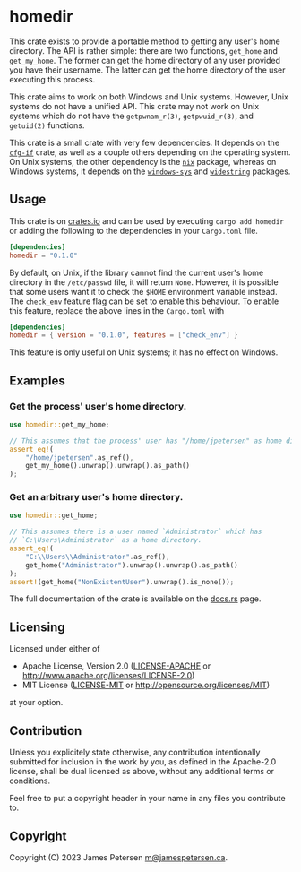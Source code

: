 # homedir

This crate exists to provide a portable method to getting any user's home
directory. The API is rather simple: there are two functions,
`get_home` and `get_my_home`. The former can get the home directory
of any user provided you have their username. The latter can get the home
directory of the user executing this process.

This crate aims to work on both Windows and Unix systems. However,
Unix systems do not have a unified API. This crate may not work
on Unix systems which do not have the `getpwnam_r(3)`, `getpwuid_r(3)`,
and `getuid(2)` functions.

This crate is a small crate with very few dependencies. It depends on the [`cfg-if`](https://crates.io/crates/cfg-if) crate,
as well as a couple others depending on the operating system. On Unix systems,
the other dependency is the [`nix`](https://crates.io/crates/nix) package, whereas on Windows systems,
it depends on the [`windows-sys`](https://crates.io/crates/windows-sys) and [`widestring`](https://crates.io/crates/widestring)
packages.

## Usage
This crate is on [crates.io](https://crates.io/crates/homedir) and can be used by executing `cargo add homedir`
or adding the following to the dependencies in your `Cargo.toml` file.

```toml
[dependencies]
homedir = "0.1.0"
```

By default, on Unix, if the library cannot find the current user's home directory
in the `/etc/passwd` file, it will return `None`. However, it is possible that
some users want it to check the `$HOME` environment variable instead.
The `check_env` feature flag can be set to enable this behaviour. To enable
this feature, replace the above lines in the `Cargo.toml` with

```toml
[dependencies]
homedir = { version = "0.1.0", features = ["check_env"] }
```

This feature is only useful on Unix systems; it has no effect on Windows.

## Examples
### Get the process' user's home directory.
```rust
use homedir::get_my_home;

// This assumes that the process' user has "/home/jpetersen" as home directory.
assert_eq!(
    "/home/jpetersen".as_ref(),
    get_my_home().unwrap().unwrap().as_path()
);
```

### Get an arbitrary user's home directory.
```rust
use homedir::get_home;

// This assumes there is a user named `Administrator` which has
// `C:\Users\Administrator` as a home directory.
assert_eq!(
    "C:\\Users\\Administrator".as_ref(),
    get_home("Administrator").unwrap().unwrap().as_path()
);
assert!(get_home("NonExistentUser").unwrap().is_none());
```

The full documentation of the crate is available on the [docs.rs](https://docs.rs/homedir) page.

## Licensing
Licensed under either of

 * Apache License, Version 2.0
   ([LICENSE-APACHE](LICENSE-APACHE) or http://www.apache.org/licenses/LICENSE-2.0)
 * MIT License
   ([LICENSE-MIT](LICENSE-MIT) or http://opensource.org/licenses/MIT)

at your option.

## Contribution

Unless you explicitely state otherwise, any contribution intentionally submitted
for inclusion in the work by you, as defined in the Apache-2.0 license, shall
be dual licensed as above, without any additional terms or conditions.

Feel free to put a copyright header in your name in any files you contribute to.

## Copyright
Copyright (C) 2023 James Petersen <m@jamespetersen.ca>.
